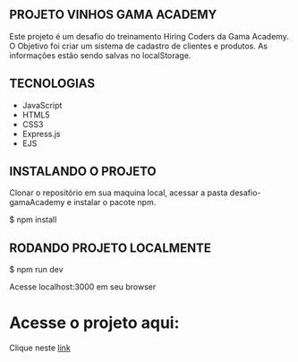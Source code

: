 ## PROJETO VINHOS GAMA ACADEMY

Este projeto é um desafio do treinamento Hiring Coders da Gama Academy.
O Objetivo foi criar um sistema de cadastro de clientes e produtos. 
As informações estão sendo salvas no localStorage.

## TECNOLOGIAS

- JavaScript
- HTML5
- CSS3
- Express.js
- EJS

## INSTALANDO O PROJETO

Clonar o repositório em sua maquina local, acessar a pasta desafio-gamaAcademy e instalar o pacote npm.

$ npm install

## RODANDO PROJETO LOCALMENTE

$ npm run dev

Acesse localhost:3000 em seu browser

# Acesse o projeto aqui:

Clique neste [link](https://gestaocadastro-gamacademy.herokuapp.com/)


